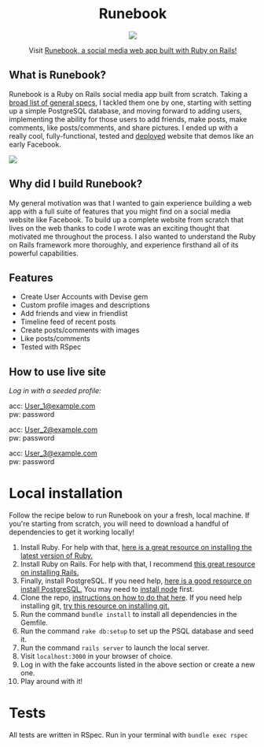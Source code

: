 <h1 align="center">Runebook</h1>

<p align="center">
    <img src="https://raw.githubusercontent.com/reyes-dev/picture-dump/main/screenshot-20231011-041505Z-selected.png" />
</p>

<p align="center">
    Visit <a href="https://runebook.fly.dev">Runebook, a social media web app built with Ruby on Rails!</a>
</p>

## What is Runebook?
Runebook is a Ruby on Rails social media app built from scratch. Taking a [broad list of general specs](https://www.theodinproject.com/lessons/ruby-on-rails-rails-final-project), I tackled them one by one, starting with setting up a simple PostgreSQL database, and moving forward to adding users, implementing the ability for those users to add friends, make posts, make comments, like posts/comments, and share pictures. I ended up with a really cool, fully-functional, tested and [deployed](https://runebook.fly.dev) website that demos like an early Facebook.

<img src="https://raw.githubusercontent.com/reyes-dev/picture-dump/main/runebook.fly.dev.png" />

## Why did I build Runebook?
My general motivation was that I wanted to gain experience building a web app with a full suite of features that you might find on a social media website like Facebook. To build up a complete website from scratch that lives on the web thanks to code I wrote was an exciting thought that motivated me throughout the process. I also wanted to understand the Ruby on Rails framework more thoroughly, and experience firsthand all of its powerful capabilities.

## Features
- Create User Accounts with Devise gem
- Custom profile images and descriptions
- Add friends and view in friendlist
- Timeline feed of recent posts
- Create posts/comments with images
- Like posts/comments
- Tested with RSpec

## How to use live site
*Log in with a seeded profile:*

acc: User_1@example.com <br />
pw: password

acc: User_2@example.com <br />
pw: password

acc: User_3@example.com <br />
pw: password

# Local installation
Follow the recipe below to run Runebook on your a fresh, local machine. If you're starting from scratch, you will need to download a handful of dependencies to get it working locally!
1. Install Ruby. For help with that, [here is a great resource on installing the latest version of Ruby.](https://www.theodinproject.com/lessons/ruby-installing-ruby)
2. Install Ruby on Rails. For help with that, I recommend [this great resource on installing Rails.](https://www.theodinproject.com/lessons/ruby-on-rails-installing-rails)
3. Finally, install PostgreSQL. If you need help, [here is a good resource on install PostgreSQL.](https://www.theodinproject.com/lessons/ruby-on-rails-installing-postgresql) You may need to [install node](https://www.theodinproject.com/lessons/foundations-installing-node-js) first.
4. Clone the repo, [instructions on how to do that here](https://docs.github.com/en/repositories/creating-and-managing-repositories/cloning-a-repository). If you need help installing git, [try this resource on installing git.](https://www.theodinproject.com/lessons/foundations-setting-up-git)
5. Run the command `bundle install` to install all dependencies in the Gemfile.
6. Run the command `rake db:setup` to set up the PSQL database and seed it.
7. Run the command `rails server` to launch the local server.
8. Visit `localhost:3000` in your browser of choice.
9. Log in with the fake accounts listed in the above section or create a new one.
10. Play around with it!

# Tests
All tests are written in RSpec. Run in your terminal with
`bundle exec rspec`
